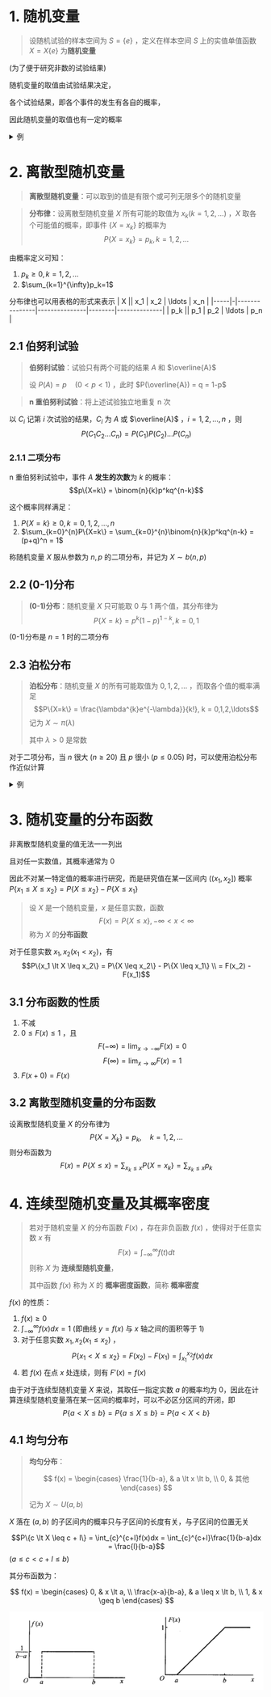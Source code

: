# 1. 随机变量

> 设随机试验的样本空间为 $S = \{e\}$ ，定义在样本空间 $S$ 上的实值单值函数 $X = X\{e\}$ 为**随机变量**

(为了便于研究非数的试验结果)

随机变量的取值由试验结果决定，

各个试验结果，即各个事件的发生有各自的概率，

因此随机变量的取值也有一定的概率

<details>

  <summary>例</summary>

抛一枚硬币三次，出现正面的次数：

$$
X= X(e) =
\begin{cases}
    3, & e=HHH, \\
    2, & e=HHT,HTH,THH, \\
    1, & e=HTT,THT,TTH, \\
    0, & e=TTT
\end{cases}
$$

则 $\{X=2\}$ 对应于事件 $A = \{HHT,HTH,THH\}$ ，

$\{X=2\}$ 的概率 $P(\{X=2\}) = P(A) = 3/8$

</details>

# 2. 离散型随机变量

> **离散型随机变量**：可以取到的值是有限个或可列无限多个的随机变量

> **分布律**：设离散型随机变量 $X$ 所有可能的取值为 $x_k (k = 1,2,\ldots)$ ，$X$ 取各个可能值的概率，即事件 $\{X=x_k\}$ 的概率为
> $$P\{X=x_k\} = p_k, k=1,2,\ldots$$

由概率定义可知：

1. $p_k \ge 0, k=1,2,\ldots$
2. $\sum_{k=1}^{\infty}p_k=1$

分布律也可以用表格的形式来表示
| X || x_1 | x_2 | \ldots | x_n |
|-----|-|---------------|---------------|--------|--------------|
| p_k || p_1 | p_2 | \ldots | p_n |

## 2.1 伯努利试验

> **伯努利试验**：试验只有两个可能的结果 $A$ 和 $\overline{A}$
>
> 设 $P(A) = p \quad (0 \lt p \lt 1)$ ，此时 $P(\overline{A}) = q = 1-p$

> **n 重伯努利试验**：将上述试验独立地重复 n 次

以 $C_i$ 记第 $i$ 次试验的结果，$C_i$ 为 $A$ 或 $\overline{A}$ ，$i=1,2,\ldots,n$ ，则
$$P(C_1C_2 \ldots C_n) = P(C_1)P(C_2)\ldots P(C_n)$$

### 2.1.1 二项分布

n 重伯努利试验中，事件 $A$ **发生的次数**为 $k$ 的概率：
$$p\{X=k\} = \binom{n}{k}p^kq^{n-k}$$

这个概率同样满足：

1. $P\{X=k\} \ge 0, k=0,1,2,\ldots,n$
2. $\sum_{k=0}^{n}P\{X=k\} = \sum_{k=0}^{n}\binom{n}{k}p^kq^{n-k} = (p+q)^n = 1$

称随机变量 $X$ 服从参数为 $n,p$ 的二项分布，并记为 $X \sim b(n,p)$

## 2.2 (0-1)分布

> **(0-1)分布**：随机变量 $X$ 只可能取 0 与 1 两个值，其分布律为
> $$P\{X=k\}=p^k(1-p)^{1-k}, k=0,1$$

(0-1)分布是 $n=1$ 时的二项分布

## 2.3 泊松分布

> **泊松分布**：随机变量 $X$ 的所有可能取值为 $0,1,2,\ldots$ ，而取各个值的概率满足
> $$P\{X=k\} = \frac{\lambda^{k}e^{-\lambda}}{k!}, k = 0,1,2,\ldots$$
> 记为 $X \sim \pi(\lambda)$
>
> 其中 $\lambda \gt 0$ 是常数

对于二项分布，当 $n$ 很大 ($n \geq 20$) 且 $p$ 很小 ($p \leq 0.05$) 时，可以使用泊松分布作近似计算

<details>

  <summary>例</summary>

- 一本书一页中的印刷错误数
- 某医院一天内的急诊病人数
- 某一地区一段时间内发生交通事故的次数

</details>

# 3. 随机变量的分布函数

非离散型随机变量的值无法一一列出

且对任一实数值，其概率通常为 0

因此不对某一特定值的概率进行研究，而是研究值在某一区间内 ($(x_1, x_2]$) 概率 $P\{x_1 \leq X \leq x_2\} = P\{X \leq x_2\} - P\{X \leq x_1\}$

> 设 $X$ 是一个随机变量，$x$ 是任意实数，函数
> $$F(x) = P\{X \leq x\}, -\infty \lt x \lt \infty$$
> 称为 $X$ 的**分布函数**

对于任意实数 $x_1,x_2 (x_1 \lt x_2)$，有
$$P\{x_1 \lt X \leq x_2\} = P\{X \leq x_2\} - P\{X \leq x_1\} \\ = F(x_2) - F(x_1)$$

## 3.1 分布函数的性质

1. 不减
2. $0 \leq F(x) \leq 1$ ，且
   $$F(-\infty) = \lim_{x \rightarrow -\infty}F(x) = 0$$
   $$F(\infty) = \lim_{x \rightarrow \infty}F(x) = 1$$
3. $F(x+0) = F(x)$

## 3.2 离散型随机变量的分布函数

设离散型随机变量 $X$ 的分布律为
$$P\{X=X_k\} = p_k, \quad k=1,2,\ldots$$
则分布函数为
$$F(x) = P\{X \leq x\} = \sum_{x_k \leq x}P\{X = x_k\} = \sum_{x_k \leq x}p_k$$

# 4. 连续型随机变量及其概率密度

> 若对于随机变量 $X$ 的分布函数 $F(x)$ ，存在非负函数 $f(x)$ ，使得对于任意实数 $x$ 有
> $$F(x) = \int_{-\infty}^{\infty}f(t)dt$$
> 则称 $X$ 为 **连续型随机变量**，
>
> 其中函数 $f(x)$ 称为 $X$ 的 **概率密度函数**，简称 **概率密度**

$f(x)$ 的性质：

1. $f(x) \geq 0$
2. $\int_{-\infty}^{\infty}f(x)dx=1$ (即曲线 $y=f(x)$ 与 $x$ 轴之间的面积等于 1)
3. 对于任意实数 $x_1,x_2 (x_1 \leq x_2)$ ，
   $$P\{x_1 \lt X \leq x_2\} = F(x_2) - F(x_1) = \int_{x_1}^{x_2}f(x)dx$$
4. 若 $f(x)$ 在点 $x$ 处连续，则有 $F'(x) = f(x)$

由于对于连续型随机变量 $X$ 来说，其取任一指定实数 $a$ 的概率均为 0，因此在计算连续型随机变量落在某一区间的概率时，可以不必区分区间的开闭，即
$$P\{a \lt X \leq b\} = P\{a \leq X \leq b\} = P\{a \lt X \lt b\}$$

## 4.1 均匀分布

> **均匀分布**：
>
> $$
> f(x) =
> \begin{cases}
>    \frac{1}{b-a}, & a \lt x \lt b, \\
>    0, & 其他
> \end{cases}
> $$
>
> 记为 $X \sim U(a,b)$

$X$ 落在 $(a,b)$ 的子区间内的概率只与子区间的长度有关，与子区间的位置无关

$$P\{c \lt X \leq c + l\} = \int_{c}^{c+l}f(x)dx = \int_{c}^{c+l}\frac{1}{b-a}dx = \frac{l}{b-a}$$
($a \leq c \lt c+l \leq b$)

其分布函数为：

$$
f(x) =
 \begin{cases}
    0, & x \lt a, \\
    \frac{x-a}{b-a}, & a \leq x \lt b, \\
    1, & x \geq b
 \end{cases}
$$

![均匀分布的函数图像](./uniform_distribution.png)
